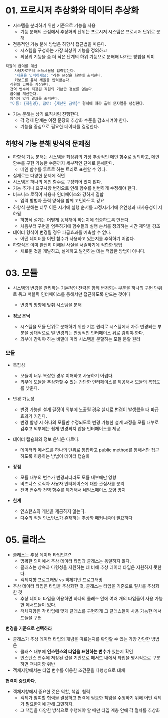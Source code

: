 # 01. 프로시저 추상화와 데이터 추상화

- 시스템을 분리하기 위한 기준으로 기능을 사용
    - 기능 분해의 관점에서 추상화의 단위는 프로시저 시스템은 프로시저 단위로 분해
- 전통적인 기능 분해 방법은 하향식 접근법을 따른다.
    - 시스템을 구성하는 가장 최상위 기능을 정의하고
    - 최상위 기능을 좀 더 작은 단계의 하위 기능으로 분해해 나가는 방법을 의미

```kotlin
직원의 급여를 계산
	사용자로부터 소득세율을 입력받는다.
	"세율을 입력하세요: "라는 문장을 화면에 출력한다.
	키보드를 통해 세율을 입력받는다.
  직원의 급여를 계산한다.
  전역 변수에 저장된 직원의 기본급 정보를 얻는다.
  급여를 계산한다.
  양식에 맞게 결과를 출력한다.
  "이름: {직원명}, 급여: {계산된 금액}" 형식에 따라 출력 문자열을 생성한다.
```

- 기능 분해는 상기 로직처럼 진행한다.
    - 각 정제 단계는 이전 문장의 추상화 수준을 감소시켜야 한다.
    - 기능을 중심으로 필요한 데이터를 결정한다.

## 하향식 기능 분해 방식의 문제점

- 하향식 기능 분해는 시스템을 최상위의 가장 추상적인 메인 함수로 정의하고, 메인 함수를 구현 가능한 수준까지 세부적인 단계로 분해한다.
    - 메인 함수를 루트로 하는 트리로 표현할 수 있다.
- 실제로는 다양한 문제에 직면
- 시스템은 하나의 메인 함수로 구성되어 있지 않다.
- 기능 추가나 요구사항 변경으로 인해 함수를 빈번하게 수정해야 한다.
- 비즈니스 로직이 사용자 인터페이스와 강하게 결합
    - 입력 방법과 출력 양식을 함께 고민하도록 강요
- 하향식 분해는 너무 이른 시기에 실행 순서를 고정시키기에 유연성과 재사용성이 저하됨
    - 하향식 설계는 어떻게 동작해야 하는지에 집중하도록 만든다.
    - 처음부터 구현을 염두하기에 함수들의 실행 순서를 정의하는 시간 제약을 강조
- 데이터 형식이 변경될 경우 파급효과를 예측할 수 없다.
    - 어떤 데이터를 어떤 함수가 사용하고 있는지를 추적하기 어렵다.
- 하향식은 이미 완전히 이해된 사실을 서술하기에 적합한 방법
    - 새로운 것을 개발하고, 설계하고 발견하는 데는 적합한 방법이 아니다.

# 03. 모듈

- 시스템의 변경을 관리하는 기본적인 전략은 함께 변경되는 부분을 하나의 구현 단위로 묶고 퍼블릭 인터페이스를 통해서만 접근하도록 만드는 것이다
    - 변경의 방향에 맞춰 시스템을 분해

- **정보 은닉**
    - 시스템을 모듈 단위로 분해하기 위한 기본 원리로 시스템에서 자주 변경되는 부분을 상대적으로 덜 변경되는 안정적인 인터페이스 뒤로 감춰야 한다.
    - 외부에 감춰야 하는 비밀에 따라 시스템을 분할하는 모듈 분할 원리

### **모듈**

- 복잡성
    - 모듈이 너무 복잡한 경우 이해하고 사용하기 어렵다.
    - 외부에 모듈을 추상화할 수 있는 간단한 인터페이스를 제공해서 모듈의 복잡도를 낮춘다.
- 변경 가능성
    - 변경 가능한 설계 결정이 외부에 노출될 경우 실제로 변경이 발생했을 때 파급 효과가 커진다.
    - 변경 발생 시 하나의 모듈만 수정되도록 변경 가능한 설계 과정을 모듈 내부로 감추고 외부에는 쉽게 변경되지 않을 인터페이스를 제공.
- 데이터 캡슐화와 정보 은닉은 다르다.
    - 데이터와 메서드를 하나의 단위로 통합하고 public method를 통해서만 접근하도록 허용하는 방법이 데이터 캡슐화

- **장점**
    - 모듈 내부의 변수가 변경되더라도 모듈 내부에만 영향
    - 비즈니스 로직과 사용자 인터페이스에 대한 관심사를 분리
    - 전역 변수와 전역 함수를 제거해서 네임스페이스 오염 방지
- **한계**
    - 인스턴스의 개념을 제공하지 않는다.
    - 다수의 직원 인스턴스가 존재하는 추상화 메커니즘이 필요하다

# 05. 클래스

- 클래스는 추상 데이터 타입인가?
    - 명확한 의미에서 추상 데이터 타입과 클래스는 동일하지 않다.
    - 클래스는 상속과 다형성을 지원하는 데 비해 추상 데이터 타입은 지원하지 못한다.
    - 객체지향 프로그래밍 vs 객체기반 프로그래밍
- 추상 데이터 타입은 타입을 추상화한 것, 클래스는 타입을 기준으로 절차를 추상화한 것
    - 추상 데이터 타입을 이용하면 하나의 클래스 안에 여러 개의 타입들이 사용 가능한 메서드들이 있다.
    - 객체지향은 각 타입에 맞게 클래스를 구현하게 그 클래스들이 사용 가능한 메서드들을 구현

**변경을 기준으로 선택하라**

- 클래스가 추상 데이터 타입의 개념을 따르는지를 확인할 수 있는 가장 간단한 방법은
    - 클래스 내부에 **인스턴스의 타입을 표현하는 변수**가 있는지 확인
    - 인스턴스 변수에 저장된 값을 기반으로 메서드 내에서 타입을 명시적으로 구분하면 객체지향 위반
- 객체지향에서는 타입 변수를 이용한 조건문을 다형성으로 대체

**협력이 중요하다.**

- 객체지향에서 중요한 것은 역할, 책임, 협력
    - 객체가 참여할 협력을 결정하고 협력에 필요한 책임을 수행하기 위해 어떤 객체가 필요한지에 관해 고민하자.
    - 그 책임을 다양한 방식으로 수행해야 할 때만 타입 계층 안에 각 절차를 추상화